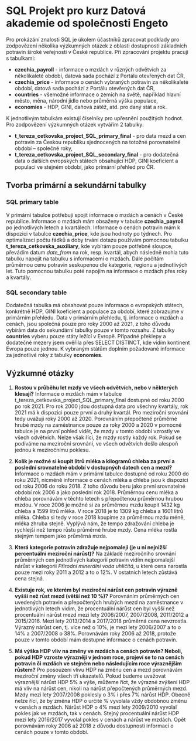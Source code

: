 # SQL Projekt pro kurz Datová akademie od společnosti Engeto
Pro prokázání znalosti SQL je úkolem účastníků zpracovat podklady pro zodpovězení několika výzkumných otázek z oblasti dostupnosti základních potravin široké veřejnosti v České republice. Při zpracování projektu pracuji s tabulkami:
- **czechia_payroll** - informace o mzdách v různých odvětvích za několikaleté období, datová sada pochází z Portálu otevřených dat ČR,
- **czechia_price** - informace o cenách vybraných potravin za několikaleté období, datová sada pochází z Portálu otevřených dat ČR,
- **countries** - všemožné informace o zemích na světě, například hlavní město, měna, národní jídlo nebo průměrná výška populace,
- **economies** - HDP, GINI, daňová zátěž, atd. pro daný stát a rok.

K jednotlivým tabulkám existují číselníky pro upřesnění použitých hodnot. Pro zodpovězení výzkumných otázek vytvářím 2 tabulky:
- **t_tereza_cetkovska_project_SQL_primary_final** - pro data mezd a cen potravin za Českou republiku sjednocených na totožné porovnatelné období – společné roky,
- **t_tereza_cetkovska_project_SQL_secondary_final** - pro dodatečná data o dalších evropských státech obsahující HDP, GINI koeficient a populaci ve stejném období, jako primární přehled pro ČR.

## Tvorba primární a sekundární tabulky

### SQL primary table
V primární tabulce potřebuji spojit informace o mzdách a cenách v České republice. Informace o mzdách mám obsaženy v tabulce **czechia_payroll** po jednotlivých letech a kvartálech. Informace o cenách potravin mám k dispozici v tabulce **czechia_price**, kde jsou hodnoty po týdnech. Pro optimalizaci počtu řádků a doby trvání dotazu používám pomocnou tabulku **t_tereza_cetkovska_auxiliary**, kde vybírám pouze potřebné sloupce, převádím datum *date_from* na rok, resp. kvartál, abych následně mohla tuto tabulku napojit na tabulku s informacemi o mzdách. Dále počítám průměrnou cenu potravin seskupenou dle kategorie, regionu a jednotlivých let. Tuto pomocnou tabulku poté napojím na informace o mzdách přes roky a kvartály.

### SQL secondary table
Dodatečná tabulka má obsahovat pouze informace o evropských státech, konkrétně HDP, GINI koeficient a populace za období, které zobrazujme v primárním přehledu. Data v primárním přehledu, tj. informace o mzdách a cenách, jsou společná pouze pro roky 2000 až 2021, z toho důvodu vybírám data do sekundární tabulky pouze v tomto rozsahu. Z tabulky **countries** vyberu pouze státy ležící v Evropě. Případné překlepy a dodatečné mezery jsem ověřila přes SELECT DISTINCT, kde vidím kontinent Evropa pouze jednou. K vybraným státům doplním požadované informace za jednotlivé roky z tabulky **economies**.

## Výzkumné otázky

1. **Rostou v průběhu let mzdy ve všech odvětvích, nebo v některých klesají?**
   Informace o mzdách mám v tabulce t_tereza_cetkovska_project_SQL_primary_final dostupné od roku 2000 po rok 2021. Pro rok 2000 jdou dostupná data pro všechny kvartály, rok 2021 má k dispozici pouze první a druhý kvartál. Pro meziroční srovnání tedy uvažuji roky 2000 až 2020. Porovnáním přepočtené průměrné hrubé mzdy na zaměstnance pouze za roky 2000 a 2020 v pomocné tabulce je na první pohled vidět, že mzdy v tomto období vzrostly ve všech odvětvích. Nelze však říci, že mzdy rostly každý rok. Pokud se podíváme na meziroční srovnání, ve všech odvětvích došlo alespoň jednou k meziročnímu poklesu.
    
2. **Kolik je možné si koupit litrů mléka a kilogramů chleba za první a poslední srovnatelné období v dostupných datech cen a mezd?**
   Informace o mzdách mám v primární tabulce dostupné od roku 2000 do roku 2021, nicméně informace o cenách mléka a chleba jsou k dispozici od roku 2006 do roku 2018. Z toho důvodu beru jako první srovnatelné období rok 2006 a jako poslední rok 2018. Průměrnou cenu mléka a chleba porovnávám v těchto letech s přepočtenou průměrnou hrubou mzdou. V roce 2006 je možné si za průměrnou mzdu koupit 1432 kg chleba a 1599 litrů mléka. V roce 2018 je to 1309 kg chleba a 1601 litrů mléka. Chleba si tedy v roce 2018 koupíme za průměrnou mzdu méně, mléka zhruba stejně. Vyplývá nám, že tempo zdražování chleba je rychlejší než tempo růstu průměrné hrubé mzdy. Cena mléka rostla stejným tempem jako průměrná mzda. 

3. **Která kategorie potravin zdražuje nejpomaleji (je u ní nejnižší percentuální meziroční nárůst)?**
   Na základě meziročního srovnání průměrných cen jednotlivých kategorií potravin vidím nejpomalejší nárůst v kategorii *Přírodní minerální voda uhličitá*, u které cena narostla pouze mezi roky 2011 a 2012 a to o 12%. V ostatních letech zůstává cena stejná.

4. **Existuje rok, ve kterém byl meziroční nárůst cen potravin výrazně vyšší než růst mezd (větší než 10 %)?**
   Porovnáním průměrných cen uvedených potravin a přepočtených hrubých mezd na zaměstnance v jednotlivých letech vidím, že procentuální nárůst cen byl vyšší než procentuální nárůst mezd mezi lety 2006/2007, 2007/2008, 2011/2012 a 2015/2016. Mezi lety 2013/2014 a 2017/2018 průměrná cena nevzrostla. Výrazný nárůst cen, tj. více než o 10%, je mezi lety 2006/2007 a to o 14% a 2007/2008 o 38%. Porovnávám roky 2006 až 2018, protože pouze v tomto období mám dostupné informace o cenách potravin. 

5. **Má výška HDP vliv na změny ve mzdách a cenách potravin? Neboli, pokud HDP vzroste výrazněji v jednom roce, projeví se to na cenách potravin či mzdách ve stejném nebo následujícím roce výraznějším růstem?**
   Pro posouzení vlivu HDP na změnu cen a mezd porovnávám meziroční změny všech tří ukazatelů. Pokud budeme uvažovat výraznější nárůst HDP 5% a výše, můžeme říct, že výrazné zvýšení HDP má vliv na nárůst cen, nikoli na nárůst přepočtených průměrných mezd. Mzdy mezi lety 2007/2008 poklesly o 3% i přes 7% nárůst HDP. Obecně nelze říci, že by změna HDP o určité % vyvolala vždy obdobnou změnu v cenách a mzdách. Nárůst HDP o 4% mezi lety 2009/2010 vyvolal pokles jak ve mzdách, tak v cenách. Stejný procentuální nárůst HDP mezi lety 2016/2017 vyvolal pokles v cenách a nárůst ve mzdách. Opět porovnávám roky 2006 až 2018 z důvodu dostupnosti informací o cenách pouze v tomto období.

